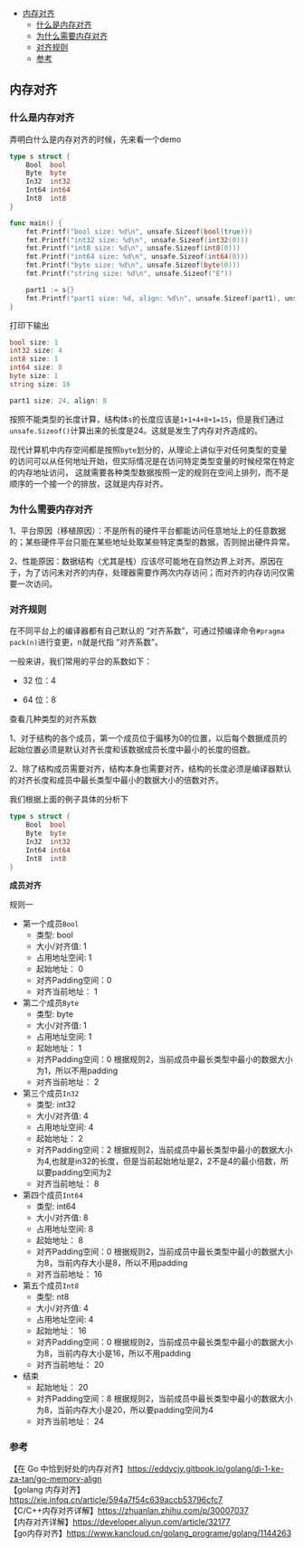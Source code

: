 <!-- START doctoc generated TOC please keep comment here to allow auto update -->
<!-- DON'T EDIT THIS SECTION, INSTEAD RE-RUN doctoc TO UPDATE -->

- [内存对齐](#%E5%86%85%E5%AD%98%E5%AF%B9%E9%BD%90)
  - [什么是内存对齐](#%E4%BB%80%E4%B9%88%E6%98%AF%E5%86%85%E5%AD%98%E5%AF%B9%E9%BD%90)
  - [为什么需要内存对齐](#%E4%B8%BA%E4%BB%80%E4%B9%88%E9%9C%80%E8%A6%81%E5%86%85%E5%AD%98%E5%AF%B9%E9%BD%90)
  - [对齐规则](#%E5%AF%B9%E9%BD%90%E8%A7%84%E5%88%99)
  - [参考](#%E5%8F%82%E8%80%83)

<!-- END doctoc generated TOC please keep comment here to allow auto update -->

## 内存对齐

### 什么是内存对齐

弄明白什么是内存对齐的时候，先来看一个demo  

```go
type s struct {
	Bool  bool
	Byte  byte
	In32  int32
	Int64 int64
	Int8  int8
}

func main() {
	fmt.Printf("bool size: %d\n", unsafe.Sizeof(bool(true)))
	fmt.Printf("int32 size: %d\n", unsafe.Sizeof(int32(0)))
	fmt.Printf("int8 size: %d\n", unsafe.Sizeof(int8(0)))
	fmt.Printf("int64 size: %d\n", unsafe.Sizeof(int64(0)))
	fmt.Printf("byte size: %d\n", unsafe.Sizeof(byte(0)))
	fmt.Printf("string size: %d\n", unsafe.Sizeof("E"))

	part1 := s{}
	fmt.Printf("part1 size: %d, align: %d\n", unsafe.Sizeof(part1), unsafe.Alignof(part1))
}
```

打印下输出  

```go
bool size: 1
int32 size: 4
int8 size: 1
int64 size: 8
byte size: 1
string size: 16

part1 size: 24, align: 8
```

按照不能类型的长度计算，结构体`s`的长度应该是`1+1+4+8+1=15`，但是我们通过`unsafe.Sizeof()`计算出来的长度是24。这就是发生了内存对齐造成的。  

现代计算机中内存空间都是按照`byte`划分的，从理论上讲似乎对任何类型的变量的访问可以从任何地址开始，但实际情况是在访问特定类型变量的时候经常在特定的内存地址访问， 这就需要各种类型数据按照一定的规则在空间上排列，而不是顺序的一个接一个的排放，这就是内存对齐。  

### 为什么需要内存对齐

1、平台原因（移植原因）：不是所有的硬件平台都能访问任意地址上的任意数据的；某些硬件平台只能在某些地址处取某些特定类型的数据，否则抛出硬件异常。  

2、性能原因：数据结构（尤其是栈）应该尽可能地在自然边界上对齐。原因在于，为了访问未对齐的内存，处理器需要作两次内存访问；而对齐的内存访问仅需要一次访问。  

### 对齐规则  

在不同平台上的编译器都有自己默认的 “对齐系数”，可通过预编译命令`#pragma pack(n)`进行变更，n就是代指 “对齐系数”。  

一般来讲，我们常用的平台的系数如下：  

- 32 位：4

- 64 位：8

查看几种类型的对齐系数  



1、对于结构的各个成员，第一个成员位于偏移为0的位置，以后每个数据成员的起始位置必须是默认对齐长度和该数据成员长度中最小的长度的倍数。  

2、除了结构成员需要对齐，结构本身也需要对齐，结构的长度必须是编译器默认的对齐长度和成员中最长类型中最小的数据大小的倍数对齐。  

我们根据上面的例子具体的分析下  

```go
type s struct {
	Bool  bool
	Byte  byte
	In32  int32
	Int64 int64
	Int8  int8
}
```

**成员对齐**  

规则一  

- 第一个成员`Bool`  
    - 类型: bool
    - 大小/对齐值: 1
    - 占用地址空间: 1
    - 起始地址： 0
    - 对齐Padding空间：0
    - 对齐当前地址： 1
- 第二个成员`Byte`  
    - 类型: byte
    - 大小/对齐值: 1
    - 占用地址空间: 1
    - 起始地址： 1
    - 对齐Padding空间：0 根据规则2，当前成员中最长类型中最小的数据大小为1，所以不用padding  
    - 对齐当前地址： 2
- 第三个成员`In32`  
    - 类型: int32
    - 大小/对齐值: 4
    - 占用地址空间: 4
    - 起始地址： 2
    - 对齐Padding空间：2 根据规则2，当前成员中最长类型中最小的数据大小为4,也就是in32的长度，但是当前起始地址是2，2不是4的最小倍数，所以要padding空间为2   
    - 对齐当前地址： 8   
- 第四个成员`Int64`  
    - 类型: int64
    - 大小/对齐值: 8
    - 占用地址空间: 8
    - 起始地址： 8
    - 对齐Padding空间：0 根据规则2，当前成员中最长类型中最小的数据大小为8，当前内存大小是8，所以不用padding  
    - 对齐当前地址： 16
- 第五个成员`Int8`  
    - 类型: nt8
    - 大小/对齐值: 4
    - 占用地址空间: 4
    - 起始地址： 16
    - 对齐Padding空间：0 根据规则2，当前成员中最长类型中最小的数据大小为8，当前内存大小是16，所以不用padding 
    - 对齐当前地址： 20
- 结束
    - 起始地址： 20
    - 对齐Padding空间：8  根据规则2，当前成员中最长类型中最小的数据大小为8，当前内存大小是20，所以要padding空间为4   
    - 对齐当前地址： 24






### 参考
【在 Go 中恰到好处的内存对齐】https://eddycjy.gitbook.io/golang/di-1-ke-za-tan/go-memory-align   
【golang 内存对齐】https://xie.infoq.cn/article/594a7f54c639accb53796cfc7   
【C/C++内存对齐详解】https://zhuanlan.zhihu.com/p/30007037  
【内存对齐详解】https://developer.aliyun.com/article/32177  
【go内存对齐】https://www.kancloud.cn/golang_programe/golang/1144263  